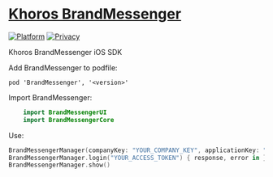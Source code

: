 # [Khoros BrandMessenger](https://www.khoros.com)


[![Platform](https://img.shields.io/badge/Platform-iOS-8e8e8e)](https://github.com/lithiumtech/ios-brandmessenger-sdk-dist)
[![Privacy](https://img.shields.io/badge/Privacy-Website-8e8e8e)](https://www.khoros.com/privacy)

Khoros BrandMessenger iOS SDK


Add BrandMessenger to podfile:

    pod 'BrandMessenger', '<version>'

Import BrandMessenger:

```Swift
    import BrandMessengerUI
    import BrandMessengerCore
```

Use:

```Swift
BrandMessengerManager(companyKey: "YOUR_COMPANY_KEY", applicationKey: "YOUR_APPLICATION_ID", widgetId: "YOUR_WIDGET_ID") { response, error in }
BrandMessengerManager.login("YOUR_ACCESS_TOKEN") { response, error in }
BrandMessengerManager.show()
```
